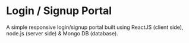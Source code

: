 # Login / Signup Portal

A simple responsive login/signup portal built using ReactJS (client side), node.js (server side) & Mongo DB (database).
